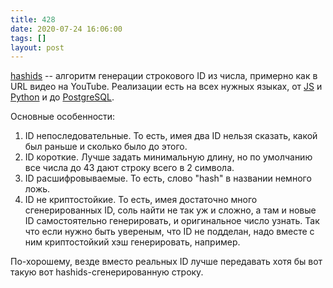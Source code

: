 ```yaml
---
title: 428
date: 2020-07-24 16:06:00
tags: []
layout: post
---
```


[hashids](https://hashids.org/) -- алгоритм генерации строкового ID из числа, примерно как в URL видео на YouTube. Реализации есть на всех нужных языках, от [JS](https://github.com/niieani/hashids.js) и [Python](https://github.com/davidaurelio/hashids-python) и до [PostgreSQL](https://github.com/iCyberon/pg_hashids).

Основные особенности:

1. ID непоследовательные. То есть, имея два ID нельзя сказать, какой был раньше и сколько было до этого.
2. ID короткие. Лучше задать минимальную длину, но по умолчанию все числа до 43 дают строку всего в 2 символа.
3. ID расшифровываемые. То есть, слово "hash" в названии немного ложь.
4. ID не криптостойкие. То есть, имея достаточно много сгенерированных ID, соль найти не так уж и сложно, а там и новые ID самостоятельно генерировать, и оригинальное число узнать. Так что если нужно быть увереным, что ID не подделан, надо вместе с ним криптостойкий хэш генерировать, например.

По-хорошему, везде вместо реальных ID лучше передавать хотя бы вот такую вот hashids-сгенерированную строку.

